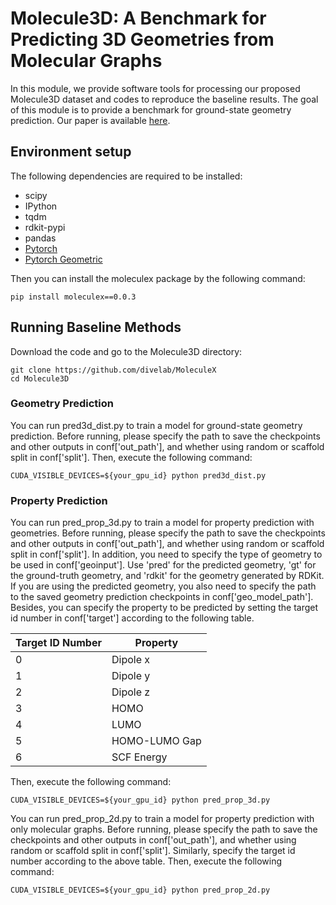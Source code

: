 # Molecule3D: A Benchmark for Predicting 3D Geometries from Molecular Graphs
In this module, we provide software tools for processing our proposed Molecule3D dataset and codes to reproduce the baseline results. The goal of this module is to provide a benchmark for ground-state geometry prediction. Our paper is available [here](https://openreview.net/forum?id=m5rEiGxOGiL).

## Environment setup
The following dependencies are required to be installed:

- scipy
- IPython
- tqdm
- rdkit-pypi
- pandas
- [Pytorch](https://pytorch.org/get-started/locally/)
- [Pytorch Geometric](https://pytorch-geometric.readthedocs.io/en/latest/notes/installation.html)

Then you can install the moleculex package by the following command:

```
pip install moleculex==0.0.3
```

## Running Baseline Methods

Download the code and go to the Molecule3D directory:

```
git clone https://github.com/divelab/MoleculeX
cd Molecule3D
```

### Geometry Prediction
You can run pred3d_dist.py to train a model for ground-state geometry prediction. Before running, please specify the path to save the checkpoints and other outputs in conf['out_path'], and whether using random or scaffold split in conf['split']. Then, execute the following command:

```
CUDA_VISIBLE_DEVICES=${your_gpu_id} python pred3d_dist.py
```

### Property Prediction
You can run pred_prop_3d.py to train a model for property prediction with geometries. Before running, please specify the path to save the checkpoints and other outputs in conf['out_path'], and whether using random or scaffold split in conf['split']. In addition, you need to specify the type of geometry to be used in conf['geoinput']. Use 'pred' for the predicted geometry, 'gt' for the ground-truth geometry, and 'rdkit' for the geometry generated by RDKit. If you are using the predicted geometry, you also need to specify the path to the saved geometry prediction checkpoints in conf['geo_model_path']. Besides, you can specify the property to be predicted by setting the target id number in conf['target'] according to the following table.

| Target ID Number | Property |
| ---------------- | -------- |
| 0 | Dipole x |
| 1 | Dipole y |
| 2 | Dipole z |
| 3 | HOMO |
| 4 | LUMO |
| 5 | HOMO-LUMO Gap |
| 6 | SCF Energy |

Then, execute the following command:

```
CUDA_VISIBLE_DEVICES=${your_gpu_id} python pred_prop_3d.py
```

You can run pred_prop_2d.py to train a model for property prediction with only molecular graphs. Before running, please specify the path to save the checkpoints and other outputs in conf['out_path'], and whether using random or scaffold split in conf['split']. Similarly, specify the target id number according to the above table. Then, execute the following command:

```
CUDA_VISIBLE_DEVICES=${your_gpu_id} python pred_prop_2d.py
```